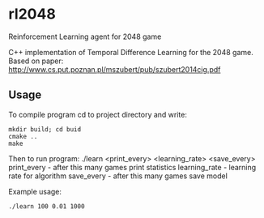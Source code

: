 # rl2048
Reinforcement Learning agent for 2048 game

C++ implementation of Temporal Difference Learning for the 2048 game.<br />
Based on paper: http://www.cs.put.poznan.pl/mszubert/pub/szubert2014cig.pdf<br />

## Usage
To compile program cd to project directory and write:
```
mkdir build; cd buid
cmake ..
make
```

Then to run program:
./learn <print_every> <learning_rate> <save_every>
print_every - after this many games print statistics
learning_rate - learning rate for algorithm
save_every - after this many games save model

Example usage:
```
./learn 100 0.01 1000
```


